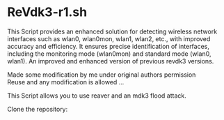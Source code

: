 # ReVdk3-r1.sh
This Script provides an enhanced solution for detecting wireless network interfaces such as wlan0, wlan0mon, wlan1, wlan2, etc., with improved accuracy and efficiency. It ensures precise identification of interfaces, including the monitoring mode (wlan0mon) and standard mode (wlan0, wlan1).
An improved and enhanced  version of previous revdk3 versions.

Made some modification by me under original authors permission    
Reuse and any modification is allowed ...   

This Script allows you to use reaver and an mdk3 flood attack.

Clone the repository:



